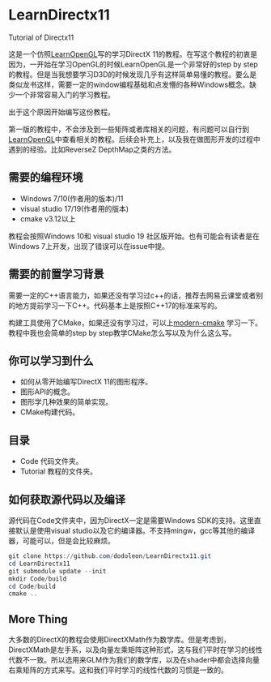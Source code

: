 # LearnDirectx11
Tutorial of Directx11

这是一个仿照[LearnOpenGL](https://learnopengl.com/)写的学习DirectX 11的教程。在写这个教程的初衷是因为，一开始在学习OpenGL的时候LearnOpenGL是一个非常好的step by step的教程。但是当我想要学习D3D的时候发现几乎有这样简单易懂的教程。要么是类似龙书这样，需要一定的window编程基础和点发懵的各种Windows概念。缺少一个非常容易入门的学习教程。

出于这个原因开始编写这份教程。

第一版的教程中，不会涉及到一些矩阵或者库相关的问题，有问题可以自行到[LearnOpenGL](https://learnopengl.com/)中查看相关的教程。后续会补充上，以及我在做图形开发的过程中遇到的经验。比如ReverseZ DepthMap之类的方法。

## 需要的编程环境
- Windows 7/10(作者用的版本)/11 
- visual studio 17/19(作者用的版本)
- cmake v3.12以上

教程会按照Windows 10和 visual studio 19 社区版开始。也有可能会有读者是在Windows 7上开发，出现了错误可以在issue中提。

## 需要的前置学习背景
需要一定的C++语言能力，如果还没有学习过c++的话，推荐去网易云课堂或者别的地方提前学习一下C++。代码基本上是按照C++17的标准来写的。

构建工具使用了CMake，如果还没有学习过，可以上[modern-cmake](https://cliutils.gitlab.io/modern-cmake/) 学习一下。教程中我也会简单的step by step教学CMake怎么写以及为什么这么写。
## 你可以学习到什么
- 如何从零开始编写DirectX 11的图形程序。
- 图形API的概念。
- 图形学几种效果的简单实现。
- CMake构建代码。

## 目录
- Code 代码文件夹。
- Tutorial 教程的文件夹。

## 如何获取源代码以及编译
源代码在Code文件夹中，因为DirectX一定是需要Windows SDK的支持。这里直接默认是使用visual studio以及它的编译器。不支持mingw，gcc等其他的编译器，可能可以，但是会比较麻烦。
```powershell
git clone https://github.com/dodoleon/LearnDirectx11.git
cd LearnDirectx11
git submodule update --init
mkdir Code/build
cd Code/build
cmake ..
```

## More Thing
大多数的DirectX的教程会使用DirectXMath作为数学库。但是考虑到，DirectXMath是左手系，以及向量左乘矩阵这种形式，这与我们平时在学习的线性代数不一致。所以选用来GLM作为我们的数学库，以及在shader中都会选择向量右乘矩阵的方式来写。这和我们平时学习的线性代数的习惯是一致的。